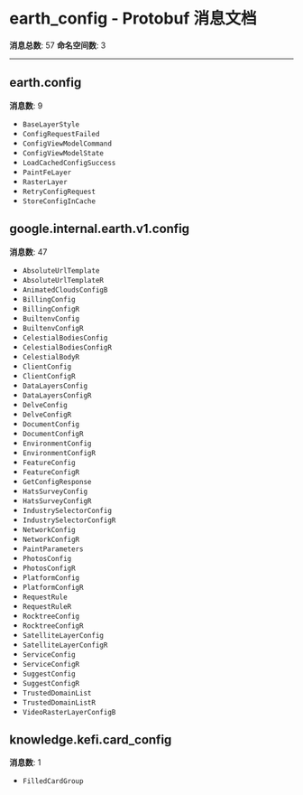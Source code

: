 # earth_config - Protobuf 消息文档

**消息总数**: 57
**命名空间数**: 3

---

## earth.config

**消息数**: 9

- `BaseLayerStyle`
- `ConfigRequestFailed`
- `ConfigViewModelCommand`
- `ConfigViewModelState`
- `LoadCachedConfigSuccess`
- `PaintFeLayer`
- `RasterLayer`
- `RetryConfigRequest`
- `StoreConfigInCache`

## google.internal.earth.v1.config

**消息数**: 47

- `AbsoluteUrlTemplate`
- `AbsoluteUrlTemplateR`
- `AnimatedCloudsConfigB`
- `BillingConfig`
- `BillingConfigR`
- `BuiltenvConfig`
- `BuiltenvConfigR`
- `CelestialBodiesConfig`
- `CelestialBodiesConfigR`
- `CelestialBodyR`
- `ClientConfig`
- `ClientConfigR`
- `DataLayersConfig`
- `DataLayersConfigR`
- `DelveConfig`
- `DelveConfigR`
- `DocumentConfig`
- `DocumentConfigR`
- `EnvironmentConfig`
- `EnvironmentConfigR`
- `FeatureConfig`
- `FeatureConfigR`
- `GetConfigResponse`
- `HatsSurveyConfig`
- `HatsSurveyConfigR`
- `IndustrySelectorConfig`
- `IndustrySelectorConfigR`
- `NetworkConfig`
- `NetworkConfigR`
- `PaintParameters`
- `PhotosConfig`
- `PhotosConfigR`
- `PlatformConfig`
- `PlatformConfigR`
- `RequestRule`
- `RequestRuleR`
- `RocktreeConfig`
- `RocktreeConfigR`
- `SatelliteLayerConfig`
- `SatelliteLayerConfigR`
- `ServiceConfig`
- `ServiceConfigR`
- `SuggestConfig`
- `SuggestConfigR`
- `TrustedDomainList`
- `TrustedDomainListR`
- `VideoRasterLayerConfigB`

## knowledge.kefi.card_config

**消息数**: 1

- `FilledCardGroup`
